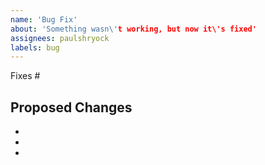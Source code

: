 ```yaml
---
name: 'Bug Fix'
about: 'Something wasn\'t working, but now it\'s fixed'
assignees: paulshryock
labels: bug
---
```


Fixes #

## Proposed Changes

  -
  -
  -